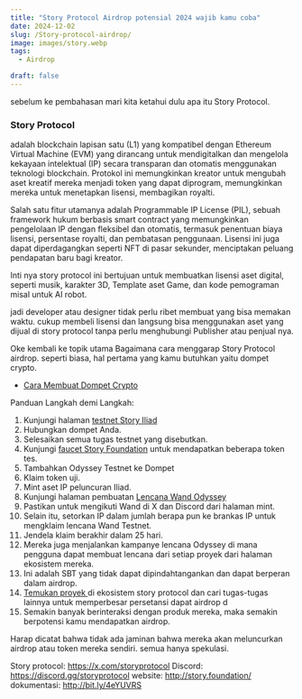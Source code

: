 ```yaml
---
title: "Story Protocol Airdrop potensial 2024 wajib kamu coba"
date: 2024-12-02
slug: /Story-protocol-airdrop/
image: images/story.webp
tags: 
  - Airdrop

draft: false
---
```


sebelum ke pembahasan mari kita ketahui dulu apa itu Story Protocol.

### Story Protocol

adalah blockchain lapisan satu (L1) yang kompatibel dengan Ethereum Virtual Machine (EVM) yang dirancang untuk mendigitalkan dan mengelola kekayaan intelektual (IP) secara transparan dan otomatis menggunakan teknologi blockchain. Protokol ini memungkinkan kreator untuk mengubah aset kreatif mereka menjadi token yang dapat diprogram, memungkinkan mereka untuk menetapkan lisensi, membagikan royalti.

Salah satu fitur utamanya adalah Programmable IP License (PIL), sebuah framework hukum berbasis smart contract yang memungkinkan pengelolaan IP dengan fleksibel dan otomatis, termasuk penentuan biaya lisensi, persentase royalti, dan pembatasan penggunaan. Lisensi ini juga dapat diperdagangkan seperti NFT di pasar sekunder, menciptakan peluang pendapatan baru bagi kreator.

Inti nya story protocol ini bertujuan untuk membuatkan lisensi aset digital, seperti musik, karakter 3D, Template aset Game, dan kode pemograman misal untuk AI robot.

jadi developer atau designer tidak perlu ribet membuat yang bisa memakan waktu. cukup membeli lisensi dan langsung bisa menggunakan aset yang dijual di story protocol tanpa perlu menghubungi Publisher atau penjual nya.

Oke kembali ke topik utama Bagaimana cara menggarap Story Protocol airdrop.
seperti biasa, hal pertama yang kamu butuhkan yaitu dompet crypto.

- [Cara Membuat Dompet Crypto](https://bitpaus.com/cara-membuat-dompet-crypto-dengan-aplikasi/)

Panduan Langkah demi Langkah:

1. Kunjungi halaman [testnet Story Iliad](https://mint.story.foundation)
2. Hubungkan dompet Anda.
3. Selesaikan semua tugas testnet yang disebutkan.
4. Kunjungi [faucet Story Foundation](https://faucet.story.foundation) untuk mendapatkan beberapa token tes.
5. Tambahkan Odyssey Testnet ke Dompet
6. Klaim token uji.
7. Mint aset IP peluncuran Iliad.
8. Kunjungi halaman pembuatan [Lencana Wand Odyssey](https://badge.wand.fi)
9. Pastikan untuk mengikuti Wand di X dan Discord dari halaman mint.
10. Selain itu, setorkan IP dalam jumlah berapa pun ke brankas IP untuk mengklaim lencana Wand Testnet.
11. Jendela klaim berakhir dalam 25 hari.
12. Mereka juga menjalankan kampanye lencana Odyssey di mana pengguna dapat membuat lencana dari setiap proyek dari halaman ekosistem mereka.
13. Ini adalah SBT yang tidak dapat dipindahtangankan dan dapat berperan dalam airdrop.
14. [Temukan proyek ](https://www.story.foundation/ecosystem) di ekosistem story protocol dan cari tugas-tugas lainnya untuk memperbesar persetansi dapat airdrop d
15. Semakin banyak berinteraksi dengan produk mereka, maka semakin berpotensi kamu mendapatkan airdrop.

Harap dicatat bahwa tidak ada jaminan bahwa mereka akan meluncurkan airdrop atau token mereka sendiri. semua hanya spekulasi.

Story protocol: https://x.com/storyprotocol 
Discord: https://discord.gg/storyprotocol 
website: http://story.foundation/
dokumentasi: 
http://bit.ly/4eYUVRS
